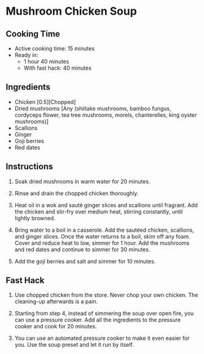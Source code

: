 # Mushroom Chicken Soup

## Cooking Time

- Active cooking time: 15 minutes
- Ready in:
  - 1 hour 40 minutes
  - With fast hack: 40 minutes

## Ingredients

- Chicken [0.5][Chopped]
- Dried mushrooms [Any (shiitake mushrooms, bamboo fungus, cordyceps flower, tea tree mushrooms, morels, chanterelles, king oyster mushrooms)]
- Scallions
- Ginger
- Goji berries
- Red dates

## Instructions

1. Soak dried mushrooms in warm water for 20 minutes.

2. Rinse and drain the chopped chicken thoroughly.

3. Heat oil in a wok and sauté ginger slices and scallions until fragrant. Add the chicken and stir-fry over medium heat, stirring constantly, until lightly browned.

4. Bring water to a boil in a casserole. Add the sautéed chicken, scallions, and ginger slices. Once the water returns to a boil, skim off any foam. Cover and reduce heat to low, simmer for 1 hour. Add the mushrooms and red dates and continue to simmer for 30 minutes.

5. Add the goji berries and salt and simmer for 10 minutes.

## Fast Hack

1. Use chopped chicken from the store. Never chop your own chicken. The cleaning-up afterwards is a pain.

2. Starting from step 4, instead of simmering the soup over open fire, you can use a pressure cooker. Add all the ingredients to the pressure cooker and cook for 20 minutes.

3. You can use an automated pressure cooker to make it even easier for you. Use the soup preset and let it run by itself.